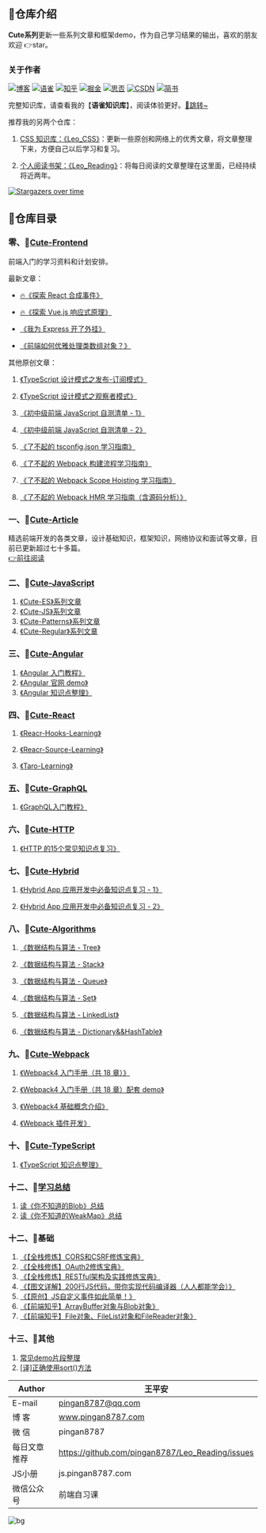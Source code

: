 ## 💌仓库介绍
**Cute系列**更新一些系列文章和框架demo，作为自己学习结果的输出，喜欢的朋友欢迎 👉star。  

### 关于作者
[![博客](http://images.pingan8787.com/icon_my1.png)](http://www.pingan8787.com)
[![语雀](http://images.pingan8787.com/assets/icon_26_yuque.png)](https://www.yuque.com/wangpingan/cute-frontend)
[![知乎](http://images.pingan8787.com/icon_zhihu1.png)](https://zhuanlan.zhihu.com/cute-javascript)
[![掘金](http://images.pingan8787.com/icon_juejin2.png)](https://juejin.im/user/586fc337a22b9d0058807d53/posts)
[![思否](http://images.pingan8787.com/icon_sf1.png)](https://segmentfault.com/blog/pingan8787)
[![CSDN](http://images.pingan8787.com/icon_csdn1.png)](https://blog.csdn.net/qq_36380426)
[![简书](http://images.pingan8787.com/icon_jianshu1.png)](https://www.jianshu.com/u/2ec5d94afd60)


完整知识库，请查看我的【**语雀知识库**】，阅读体验更好。[💌跳转~](https://www.yuque.com/wangpingan/cute-frontend)


推荐我的另两个仓库：   
 
1. [CSS 知识库：《Leo_CSS》](https://github.com/pingan8787/Leo_CSS)：更新一些原创和网络上的优秀文章，将文章整理下来，方便自己以后学习和复习。

2. [个人阅读书架：《Leo_Reading》](https://github.com/pingan8787/Leo_Reading/issues/26)：将每日阅读的文章整理在这里面，已经持续将近两年。


[![Stargazers over time](https://starchart.cc/pingan8787/Leo-JavaScript.svg)](https://starchart.cc/pingan8787/Leo-JavaScript)

## 💌仓库目录

### 零、📜[Cute-Frontend](https://github.com/pingan8787/Leo-JavaScript/tree/master/Cute-Frontend)

前端入门的学习资料和计划安排。

最新文章：

* [🔥《探索 React 合成事件》](https://juejin.cn/post/6897911576053940231)

* [🔥《探索 Vue.js 响应式原理》](https://juejin.cn/post/6916276304258007053)

* [《我为 Express 开了外挂》](https://github.com/pingan8787/Leo-JavaScript/blob/master/Cute-ReadingNotes/%E6%88%91%E4%B8%BA%20Express%20%E5%BC%80%E4%BA%86%E5%A4%96%E6%8C%82.md)

* [《前端如何优雅处理类数组对象？》](https://github.com/pingan8787/Leo-JavaScript/blob/master/Cute-ReadingNotes/%E5%89%8D%E7%AB%AF%E5%A6%82%E4%BD%95%E4%BC%98%E9%9B%85%E5%A4%84%E7%90%86%E7%B1%BB%E6%95%B0%E7%BB%84%E5%AF%B9%E8%B1%A1%EF%BC%9F.md)

其他原创文章：

1. [《TypeScript 设计模式之发布-订阅模式》](https://github.com/pingan8787/Leo-JavaScript/blob/master/Cute-ReadingNotes/TypeScript%20%E8%AE%BE%E8%AE%A1%E6%A8%A1%E5%BC%8F%E4%B9%8B%E5%8F%91%E5%B8%83-%E8%AE%A2%E9%98%85%E6%A8%A1%E5%BC%8F.md)  

2. [《TypeScript 设计模式之观察者模式》](https://github.com/pingan8787/Leo-JavaScript/blob/master/Cute-ReadingNotes/TypeScript%20%E8%AE%BE%E8%AE%A1%E6%A8%A1%E5%BC%8F%E4%B9%8B%E8%A7%82%E5%AF%9F%E8%80%85%E6%A8%A1%E5%BC%8F.md)

3. [《初中级前端 JavaScript 自测清单 - 1》](https://github.com/pingan8787/Leo-JavaScript/blob/master/Cute-ReadingNotes/%E5%88%9D%E4%B8%AD%E7%BA%A7%E5%89%8D%E7%AB%AF%20JavaScript%20%E8%87%AA%E6%B5%8B%E6%B8%85%E5%8D%95%20-%201.md)

4. [《初中级前端 JavaScript 自测清单 - 2》](https://github.com/pingan8787/Leo-JavaScript/blob/master/Cute-ReadingNotes/%E5%88%9D%E4%B8%AD%E7%BA%A7%E5%89%8D%E7%AB%AF%20JavaScript%20%E8%87%AA%E6%B5%8B%E6%B8%85%E5%8D%95%20-%202.md)

5. [《了不起的 tsconfig.json 学习指南》](https://github.com/pingan8787/Leo-JavaScript/blob/master/Cute-ReadingNotes/%E4%BA%86%E4%B8%8D%E8%B5%B7%E7%9A%84%20tsconfig.json%20%E5%AD%A6%E4%B9%A0%E6%8C%87%E5%8D%97.md)

6. [《了不起的 Webpack 构建流程学习指南》](https://github.com/pingan8787/Leo-JavaScript/blob/master/Cute-ReadingNotes/%E4%BA%86%E4%B8%8D%E8%B5%B7%E7%9A%84%20Webpack%20%E6%9E%84%E5%BB%BA%E6%B5%81%E7%A8%8B%E5%AD%A6%E4%B9%A0%E6%8C%87%E5%8D%97.md)

7. [《了不起的 Webpack Scope Hoisting 学习指南》](https://github.com/pingan8787/Leo-JavaScript/blob/master/Cute-ReadingNotes/%E4%BA%86%E4%B8%8D%E8%B5%B7%E7%9A%84%20Webpack%20Scope%20Hoisting%20%E5%AD%A6%E4%B9%A0%E6%8C%87%E5%8D%97.md)

8. [《了不起的 Webpack HMR 学习指南（含源码分析）》](https://github.com/pingan8787/Leo-JavaScript/blob/master/Cute-ReadingNotes/%E4%BA%86%E4%B8%8D%E8%B5%B7%E7%9A%84%20Webpack%20HMR%20%E5%AD%A6%E4%B9%A0%E6%8C%87%E5%8D%97%EF%BC%88%E5%90%AB%E6%BA%90%E7%A0%81%E5%88%86%E6%9E%90%EF%BC%89.md)

### 一、📜[Cute-Article](https://github.com/pingan8787/Leo-JavaScript/tree/master/Cute-Article)
精选前端开发的各类文章，设计基础知识，框架知识，网络协议和面试等文章，目前已更新超过七十多篇。    
[👉前往阅读](https://github.com/pingan8787/Leo-JavaScript/blob/master/Cute-Article/)

### 二、📜[Cute-JavaScript](https://github.com/pingan8787/Leo-JavaScript/tree/master/Cute-JavaScript)
1. [《Cute-ES》系列文章](https://github.com/pingan8787/Leo-JavaScript/blob/master/Cute-JavaScript/Cute-ES/)
2. [《Cute-JS》系列文章](https://github.com/pingan8787/Leo-JavaScript/blob/master/Cute-JavaScript/Cute-JS/)
3. [《Cute-Patterns》系列文章](https://github.com/pingan8787/Leo-JavaScript/blob/master/Cute-JavaScript/Cute-Patterns/)
4. [《Cute-Regular》系列文章](https://github.com/pingan8787/Leo-JavaScript/blob/master/Cute-JavaScript/Cute-Regular/)

### 三、📜[Cute-Angular](https://github.com/pingan8787/Leo-JavaScript/blob/master/Cute-Angular/README.md)

1. [《Angular 入门教程》](https://github.com/pingan8787/Leo-JavaScript/blob/master/Cute-Angular/books%E9%A1%B9%E7%9B%AEdemo/README.md)  
2. [《Angular 官网 demo》](https://github.com/pingan8787/Leo-JavaScript/blob/master/Cute-Angular/angualr%E5%AE%98%E7%BD%91demo/README.md)  
3. [《Angular 知识点整理》](https://github.com/pingan8787/Leo-JavaScript/blob/master/Cute-Angular/%E7%9F%A5%E8%AF%86%E7%82%B9%E6%95%B4%E7%90%86/README.md)  

### 四、📜[Cute-React](https://github.com/pingan8787/Leo-JavaScript/tree/master/Cute-React)

1. [《Reacr-Hooks-Learning》](https://github.com/pingan8787/Leo-JavaScript/tree/master/Cute-React/React-Hooks-Learning)

2. [《Reacr-Source-Learning》](https://github.com/pingan8787/Leo-JavaScript/tree/master/Cute-React/React-Source-Learning)

3. [《Taro-Learning》](https://github.com/pingan8787/Leo-JavaScript/tree/master/Cute-React/Go-Taro/learnPage)

### 五、📜[Cute-GraphQL](https://github.com/pingan8787/Leo-JavaScript/blob/master/Cute-GraphQL/README.md)

1. [《GraphQL入门教程》](https://github.com/pingan8787/Leo-JavaScript/blob/master/Cute-GraphQL/guide/README.md)

### 六、📜[Cute-HTTP](https://github.com/pingan8787/Leo-JavaScript/blob/master/Cute-HTTP/README.md)

1. [《HTTP 的15个常见知识点复习》](https://github.com/pingan8787/Leo-JavaScript/blob/master/Cute-HTTP/http_knowledge_point.md)  

### 七、📜[Cute-Hybrid](https://github.com/pingan8787/Leo-JavaScript/blob/master/Cute-Hybrid/README.md)

1. [《Hybrid App 应用开发中必备知识点复习 - 1》](https://github.com/pingan8787/Leo-JavaScript/blob/master/Cute-Hybrid/Cute-Hybrid-01.md) 

2. [《Hybrid App 应用开发中必备知识点复习 - 2》](https://github.com/pingan8787/Leo-JavaScript/blob/master/Cute-Hybrid/Cute-Hybrid-02.md) 


### 八、📜[Cute-Algorithms](https://github.com/pingan8787/Leo-JavaScript/blob/master/Cute-Algorithms/README.md)

1. [《数据结构与算法 - Tree》](https://github.com/pingan8787/Leo-JavaScript/blob/master/Cute-Algorithms/Cute-Algorithms-Tree.md) 

2. [《数据结构与算法 - Stack》](https://github.com/pingan8787/Leo-JavaScript/blob/master/Cute-Algorithms/Cute-Algorithms-Stack.md) 

3. [《数据结构与算法 - Queue》](https://github.com/pingan8787/Leo-JavaScript/blob/master/Cute-Algorithms/Cute-Algorithms-Queue.md) 

4. [《数据结构与算法 - Set》](https://github.com/pingan8787/Leo-JavaScript/blob/master/Cute-Algorithms/Cute-Algorithms-Set.md) 

5. [《数据结构与算法 - LinkedList》](https://github.com/pingan8787/Leo-JavaScript/blob/master/Cute-Algorithms/Cute-Algorithms-Tree.md) 
6. [《数据结构与算法 - Dictionary&&HashTable》](https://github.com/pingan8787/Leo-JavaScript/blob/master/Cute-Algorithms/Cute-Algorithms-Dictionary%26%26HashTable.md) 

### 九、📜[Cute-Webpack](https://github.com/pingan8787/Leo-JavaScript/blob/master/Cute-Webpack/README.md)

1. [《Webpack4 入门手册（共 18 章）》](https://github.com/pingan8787/Leo-JavaScript/blob/master/Cute-Webpack/introduction/README.md)

2. [《Webpack4 入门手册（共 18 章）配套 demo》](https://github.com/pingan8787/Leo-JavaScript/tree/master/Cute-Webpack/introduction/demo)

3. [《Webpack4 基础概念介绍》](https://github.com/pingan8787/Leo-JavaScript/blob/master/Cute-Webpack/guide/README.md)

4. [《Webpack 插件开发》](https://github.com/pingan8787/Leo-JavaScript/blob/master/Cute-Webpack/Webpack插件开发.md)


### 十、📜[Cute-TypeScript](https://github.com/pingan8787/Leo-JavaScript/blob/master/Cute-TypeScript/README.md)

1. [《TypeScript 知识点整理》](https://github.com/pingan8787/Leo-JavaScript/blob/master/Cute-TypeScript/guide/README.md)


### 十二、📜[学习总结](https://github.com/pingan8787/Leo-JavaScript/blob/master/Cute-ReadingNotes/README.md)

1. [读《你不知道的Blob》总结](https://github.com/pingan8787/Leo-JavaScript/blob/master/Cute-ReadingNotes/guide/读《你不知道的Blob》总结.md)
2. [读《你不知道的WeakMap》总结](https://github.com/pingan8787/Leo-JavaScript/blob/master/Cute-ReadingNotes/guide/读《你不知道的WeakMap》总结.md)


### 十二、📜基础

1. [《【全栈修炼】CORS和CSRF修炼宝典》](https://github.com/pingan8787/Leo-JavaScript/blob/master/Cute-FullStack/【全栈修炼】CORS和CSRF修炼宝典.md)
1. [《【全栈修炼】OAuth2修炼宝典》](https://github.com/pingan8787/Leo-JavaScript/blob/master/Cute-FullStack/【全栈修炼】OAuth2修炼宝典.md)
1. [《【全栈修炼】RESTful架构及实践修炼宝典》](https://github.com/pingan8787/Leo-JavaScript/blob/master/Cute-Article/article/【全栈修炼】RESTful架构及实践修炼宝典.md)
1. [《【图文详解】200行JS代码，带你实现代码编译器（人人都能学会）》](https://github.com/pingan8787/Leo-JavaScript/blob/master/Cute-Article/article/87-【图文详解】200行JS代码，带你实现代码编译器（人人都能学会）.md)
1. [《【原创】JS自定义事件如此简单！》](https://github.com/pingan8787/Leo-JavaScript/blob/master/Cute-Article/article/83-【原创】JS自定义事件如此简单！.md)
1. [《【前端知乎】ArrayBuffer对象与Blob对象》](https://github.com/pingan8787/Leo-JavaScript/blob/master/Cute-JavaScript/Cute-Tips/3.%E3%80%90%E5%89%8D%E7%AB%AF%E7%9F%A5%E4%B9%8E%E3%80%91ArrayBuffer%E5%AF%B9%E8%B1%A1%E4%B8%8EBlob%E5%AF%B9%E8%B1%A1.md)
1. [《【前端知乎】File对象、FileList对象和FileReader对象》](https://github.com/pingan8787/Leo-JavaScript/blob/master/Cute-JavaScript/Cute-Tips/4.%E3%80%90%E5%89%8D%E7%AB%AF%E7%9F%A5%E4%B9%8E%E3%80%91File%E5%AF%B9%E8%B1%A1%E3%80%81FileList%E5%AF%B9%E8%B1%A1%E5%92%8CFileReader%E5%AF%B9%E8%B1%A1.md)

### 十三、📜其他

1. [常见demo片段整理](https://github.com/pingan8787/Leo-JavaScript/blob/master/demo片段/)    
2. [[译]正确使用sort()方法](https://github.com/pingan8787/Leo-JavaScript/blob/master/Cute-Translate/1.%5B%E8%AF%91%5D%E6%AD%A3%E7%A1%AE%E4%BD%BF%E7%94%A8sort()%E6%96%B9%E6%B3%95.md)  

|Author|王平安|
|---|---|
|E-mail|pingan8787@qq.com|
|博  客|www.pingan8787.com|
|微  信|pingan8787|
|每日文章推荐|https://github.com/pingan8787/Leo_Reading/issues|
|JS小册|js.pingan8787.com|
|微信公众号|前端自习课|

![bg](http://images.pingan8787.com/2019_07_12guild_page.png)  
